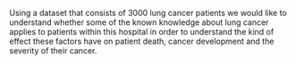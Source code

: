 Using a dataset that consists of 3000 lung cancer patients we would like to understand whether some of the known knowledge about lung cancer applies to patients within this hospital in order to understand the kind of effect these factors have on patient death, cancer development and the severity of their cancer.
